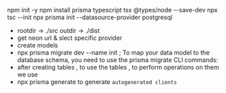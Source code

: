 npm init -y
npm install prisma typescript tsx @types/node --save-dev
npx tsc --init
npx prisma init --datasource-provider postgresql
- rootdir -> ./src
  outdir -> ./dist 
- get neon url & slect specific provider 
- create models 
- npx prisma migrate dev --name init 
; To map your data model to the database schema, you need to use the prisma migrate CLI commands:
- after creating tables , to use the tables , to perform operations on them we use 
- npx prisma generate
to generate `autogenerated clients`
